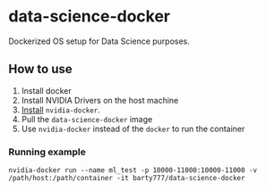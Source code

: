 # data-science-docker

Dockerized OS setup for Data Science purposes.

## How to use

1. Install docker
2. Install NVIDIA Drivers on the host machine 
3. [Install](https://github.com/NVIDIA/nvidia-docker) `nvidia-docker`.
4. Pull the `data-science-docker` image
5. Use `nvidia-docker` instead of the `docker` to run the container

### Running example
`nvidia-docker run --name ml_test -p 10000-11000:10000-11000 -v /path/host:/path/container -it barty777/data-science-docker`
